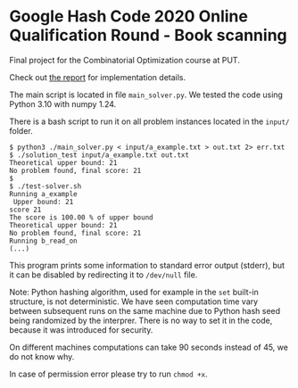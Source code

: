 # Google Hash Code 2020 Online Qualification Round - Book scanning

Final project for the Combinatorial Optimization course at PUT.

Check out [the report](Report.md#final-project-report) for implementation details.

The main script is located in file `main_solver.py`.
We tested the code using Python 3.10 with numpy 1.24.

There is a bash script to run it on all problem instances
located in the `input/` folder.

```
$ python3 ./main_solver.py < input/a_example.txt > out.txt 2> err.txt
$ ./solution_test input/a_example.txt out.txt
Theoretical upper bound: 21
No problem found, final score: 21
$
$ ./test-solver.sh
Running a_example
 Upper bound: 21
score 21
The score is 100.00 % of upper bound
Theoretical upper bound: 21
No problem found, final score: 21
Running b_read_on
(...)
```

This program prints some information to standard error output (stderr),
but it can be disabled by redirecting it to `/dev/null` file.

Note: Python hashing algorithm, used for example in the `set` built-in structure,
is not deterministic.
We have seen computation time vary between subsequent runs on the same machine
due to Python hash seed being randomized by the interprer.
There is no way to set it in the code, because it was introduced for security.

On different machines computations can take 90 seconds instead of 45,
we do not know why.

In case of permission error please try to run `chmod +x`.

